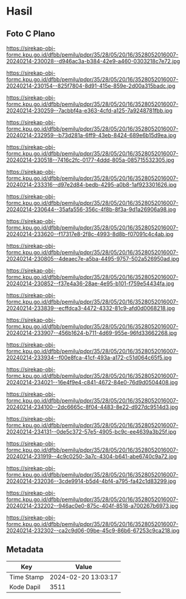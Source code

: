 # Hasil

## Foto C Plano

https://sirekap-obj-formc.kpu.go.id/dfbb/pemilu/pdpr/35/28/05/20/16/3528052016007-20240214-230028--d946ac3a-b384-42e9-a460-0303218c7e72.jpg

https://sirekap-obj-formc.kpu.go.id/dfbb/pemilu/pdpr/35/28/05/20/16/3528052016007-20240214-230154--825f7804-8d91-415e-859e-2d00a315badc.jpg

https://sirekap-obj-formc.kpu.go.id/dfbb/pemilu/pdpr/35/28/05/20/16/3528052016007-20240214-230259--7acbbf4a-e363-4cfd-a125-7a9248781fbb.jpg

https://sirekap-obj-formc.kpu.go.id/dfbb/pemilu/pdpr/35/28/05/20/16/3528052016007-20240214-232959--b73d281a-6ff9-43eb-8424-689e6b15d9ea.jpg

https://sirekap-obj-formc.kpu.go.id/dfbb/pemilu/pdpr/35/28/05/20/16/3528052016007-20240214-230518--7416c2fc-0177-4ddd-805a-085715532305.jpg

https://sirekap-obj-formc.kpu.go.id/dfbb/pemilu/pdpr/35/28/05/20/16/3528052016007-20240214-233316--d97e2d84-bedb-4295-a0b8-1af923301626.jpg

https://sirekap-obj-formc.kpu.go.id/dfbb/pemilu/pdpr/35/28/05/20/16/3528052016007-20240214-230644--35afa556-356c-4f8b-8f3a-9d1a26906a98.jpg

https://sirekap-obj-formc.kpu.go.id/dfbb/pemilu/pdpr/35/28/05/20/16/3528052016007-20240214-233620--f17317e8-2f8c-4993-8d8b-f07091c4c4ab.jpg

https://sirekap-obj-formc.kpu.go.id/dfbb/pemilu/pdpr/35/28/05/20/16/3528052016007-20240214-230805--4deaec7e-a5ba-4495-9757-502a526950ad.jpg

https://sirekap-obj-formc.kpu.go.id/dfbb/pemilu/pdpr/35/28/05/20/16/3528052016007-20240214-230852--f37e4a36-28ae-4e95-b101-f759e54434fa.jpg

https://sirekap-obj-formc.kpu.go.id/dfbb/pemilu/pdpr/35/28/05/20/16/3528052016007-20240214-233839--ecffdca3-4472-4332-81c9-afd0d0068218.jpg

https://sirekap-obj-formc.kpu.go.id/dfbb/pemilu/pdpr/35/28/05/20/16/3528052016007-20240214-233907--456b1624-b711-4d69-955e-96fd33662268.jpg

https://sirekap-obj-formc.kpu.go.id/dfbb/pemilu/pdpr/35/28/05/20/16/3528052016007-20240214-233934--f00e8fca-41cf-493a-a172-c51d064c65f5.jpg

https://sirekap-obj-formc.kpu.go.id/dfbb/pemilu/pdpr/35/28/05/20/16/3528052016007-20240214-234021--16e4f9e4-c841-4672-84e0-76d9d0504408.jpg

https://sirekap-obj-formc.kpu.go.id/dfbb/pemilu/pdpr/35/28/05/20/16/3528052016007-20240214-234100--2dc6665c-8f04-4483-8e22-d927dc9514d3.jpg

https://sirekap-obj-formc.kpu.go.id/dfbb/pemilu/pdpr/35/28/05/20/16/3528052016007-20240214-234131--0de5c372-57e5-4905-bc9c-ee4639a3b25f.jpg

https://sirekap-obj-formc.kpu.go.id/dfbb/pemilu/pdpr/35/28/05/20/16/3528052016007-20240214-231919--4c9c0250-3a7c-4304-b641-abe6740c9a72.jpg

https://sirekap-obj-formc.kpu.go.id/dfbb/pemilu/pdpr/35/28/05/20/16/3528052016007-20240214-232036--3cde9914-b5d4-4bf4-a795-fa42c1d83299.jpg

https://sirekap-obj-formc.kpu.go.id/dfbb/pemilu/pdpr/35/28/05/20/16/3528052016007-20240214-232202--946ac0e0-875c-404f-8518-a700267b6973.jpg

https://sirekap-obj-formc.kpu.go.id/dfbb/pemilu/pdpr/35/28/05/20/16/3528052016007-20240214-232302--ca2c9d06-09be-45c9-86b6-67253c9ca218.jpg


## Metadata

| Key        | Value               |
| ---------- | ------------------- |
| Time Stamp | 2024-02-20 13:03:17 |
| Kode Dapil | 3511                |



